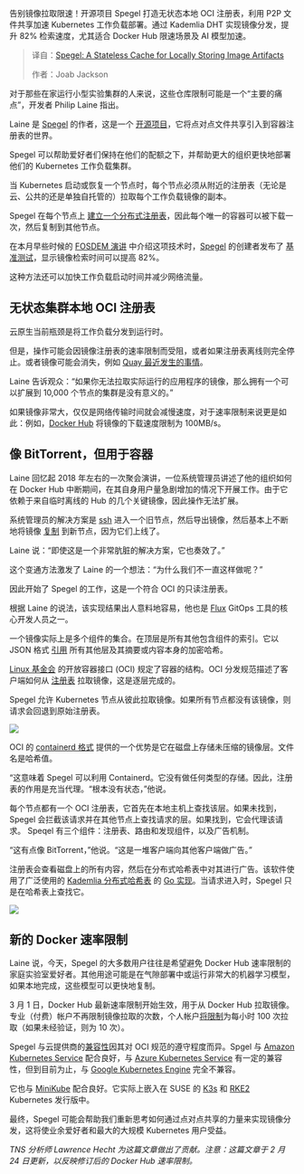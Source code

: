 
<!--
title: Spegel：用于本地存储镜像制品的无状态缓存
cover: https://cdn.thenewstack.io/media/2025/02/462544f1-spegel.jpg
summary: 告别镜像拉取限速！开源项目 Spegel 打造无状态本地 OCI 注册表，利用 P2P 文件共享加速 Kubernetes 工作负载部署。通过 Kademlia DHT 实现镜像分发，提升 82% 检索速度，尤其适合 Docker Hub 限速场景及 AI 模型加速。
-->

告别镜像拉取限速！开源项目 Spegel 打造无状态本地 OCI 注册表，利用 P2P 文件共享加速 Kubernetes 工作负载部署。通过 Kademlia DHT 实现镜像分发，提升 82% 检索速度，尤其适合 Docker Hub 限速场景及 AI 模型加速。

> 译自：[Spegel: A Stateless Cache for Locally Storing Image Artifacts](https://thenewstack.io/bypass-docker-hub-rate-limits-with-this-stateless-image-cache/)
> 
> 作者：Joab Jackson

对于那些在家运行小型实验集群的人来说，这些仓库限制可能是一个“主要的痛点”，开发者 Philip Laine 指出。

Laine 是 [Spegel](https://spegel.dev/) 的作者，这是一个 [开源项目](https://github.com/spegel-org/)，它将点对点文件共享引入到容器注册表的世界。

Spegel 可以帮助爱好者们保持在他们的配额之下，并帮助更大的组织更快地部署他们的 Kubernetes 工作负载集群。

当 Kubernetes 启动或恢复一个节点时，每个节点必须从附近的注册表（无论是云、公共的还是单独自托管的）拉取每个工作负载镜像的副本。

Spegel 在每个节点上 [建立一个分布式注册表](https://spegel.dev/docs/)，因此每个唯一的容器可以被下载一次，然后复制到其他节点。

在本月早些时候的 [FOSDEM 演讲](https://fosdem.org/2025/schedule/event/fosdem-2025-4934-cache-me-if-you-can-p2p-image-sharing-in-kubernetes-with-spegel/) 中介绍这项技术时，[Spegel](https://github.com/spegel-org/) 的创建者发布了 [基准测试](https://github.com/spegel-org/benchmark)，显示镜像检索时间可以提高 82%。

这种方法还可以加快工作负载启动时间并减少网络流量。

## 无状态集群本地 OCI 注册表

云原生当前瓶颈是将工作负载分发到运行时。

但是，操作可能会因镜像注册表的速率限制而受阻，或者如果注册表离线则完全停止。或者镜像可能会消失，例如 [Quay 最近发生的事情](https://www.redhat.com/en/blog/about-the-quay.io-outage-post-mortem)。

Laine 告诉观众：“如果你无法拉取实际运行的应用程序的镜像，那么拥有一个可以扩展到 10,000 个节点的集群是没有意义的。”

如果镜像非常大，仅仅是网络传输时间就会减慢速度，对于速率限制来说更是如此：例如，[Docker Hub](https://www.docker.com/?utm_content=inline+mention) 将镜像的下载速度限制为 100MB/s。

## 像 BitTorrent，但用于容器

Laine 回忆起 2018 年左右的一次聚会演讲，一位系统管理员讲述了他的组织如何在 Docker Hub 中断期间，在其自身用户量急剧增加的情况下开展工作。由于它依赖于来自临时离线的 Hub 的几个关键镜像，因此操作无法扩展。

系统管理员的解决方案是 [ssh](https://thenewstack.io/dr-torq-go-remote-with-ssh/) 进入一个旧节点，然后导出镜像，然后基本上不断地将镜像 [复制](https://thenewstack.io/linux-lesson-copy-files-over-your-network-with-scp/) 到新节点，因为它们上线了。

Laine 说：“即使这是一个非常肮脏的解决方案，它也奏效了。”

这个变通方法激发了 Laine 的一个想法：“为什么我们不一直这样做呢？”

因此开始了 Spegel 的工作，这是一个符合 OCI 的只读注册表。

根据 Laine 的说法，该实现结果出人意料地容易，他也是 [Flux](https://thenewstack.io/why-flux-isnt-dying-after-weaveworks/) GitOps 工具的核心开发人员之一。

一个镜像实际上是多个组件的集合。在顶层是所有其他包含组件的索引。它以 JSON 格式 [引用](https://oci.dag.dev/?image=ghcr.io%2Fspegel-org%2Fspegel%3Av0.0.30) 所有其他层及其摘要或内容本身的加密哈希。

[Linux 基金会](https://training.linuxfoundation.org/training/course-catalog/?utm_content=inline+mention) 的开放容器接口 (OCI) 规定了容器的结构。OCI 分发规范描述了客户端如何从 [注册表](https://thenewstack.io/tutorial-host-a-local-podman-image-registry/) 拉取镜像，这是逐层完成的。

Spegel 允许 Kubernetes 节点从彼此拉取镜像。如果所有节点都没有该镜像，则请求会回退到原始注册表。

![](https://cdn.thenewstack.io/media/2025/02/253f4383-spegel-diagram.gif)

OCI 的 [containerd 格式](https://thenewstack.io/dockers-quest-simplicity-evolution-containerd/) 提供的一个优势是它在磁盘上存储未压缩的镜像层。文件名是哈希值。

“这意味着 Spegel 可以利用 Containerd。它没有做任何类型的存储。因此，注册表的作用是充当代理。“根本没有状态，”他说。

每个节点都有一个 OCI 注册表，它首先在本地主机上查找该层。如果未找到，Spegel 会拦截该请求并在其他节点上查找请求的层。如果找到，它会代理该请求。
Speqel 有三个组件：注册表、路由和发现组件，以及广告机制。

“这有点像 BitTorrent，”他说。“这是一堆客户端向其他客户端做广告。”

注册表会查看磁盘上的所有内容，然后在分布式哈希表中对其进行广告。该软件使用了广泛使用的 [Kademlia 分布式哈希表](https://github.com/libp2p/specs/tree/master/kad-dht) 的 [Go 实现](https://github.com/libp2p/go-libp2p-kad-dht)。当请求进入时，Spegel 只是在哈希表上查找它。

![](https://cdn.thenewstack.io/media/2025/02/94474470-docker-hub-is-the-leading-location-to-store-artifacts.png)

## 新的 Docker 速率限制

Laine 说，今天，Spegel 的大多数用户往往是希望避免 Docker Hub 速率限制的家庭实验室爱好者。其他用途可能是在气隙部署中或运行非常大的机器学习模型，如果本地完成，这些模型可以更快地复制。

3 月 1 日，Docker Hub 最新速率限制开始生效，用于从 Docker Hub 拉取镜像。专业（付费）帐户不再限制镜像拉取的次数，个人帐户[将限制](https://www.docker.com/blog/revisiting-docker-hub-policies-prioritizing-developer-experience/)为每小时 100 次拉取（如果未经验证，则为 10 次）。

Spegel 与云提供商的[兼容性](https://spegel.dev/docs/getting-started/#compatibility)因其对 OCI 规范的遵守程度而异。Spgel 与 [Amazon Kubernetes Service](https://aws.amazon.com/?utm_content=inline+mention) 配合良好，与 [Azure Kubernetes Service](https://azure.microsoft.com/en-us/products/kubernetes-service) 有一定的兼容性，但到目前为止，与 [Google Kubernetes Engine](https://cloud.google.com/?utm_content=inline+mention) 完全不兼容。

它也与 [MiniKube](https://thenewstack.io/install-minikube-on-ubuntu-linux-for-easy-kubernetes-development/) 配合良好。它实际上嵌入在 SUSE 的 [K3s](https://thenewstack.io/ranchers-k3s-joins-cncf-sandbox-as-first-kubernetes-distribution/) 和 [RKE2](https://thenewstack.io/suse-upgrades-its-rancher-kubernetes-management-family/) Kubernetes 发行版中。

最终，Spegel 可能会帮助我们重新思考如何通过点对点共享的力量来实现镜像分发，这将使业余爱好者和最大的大规模 Kubernetes 用户受益。

*TNS 分析师 Lawrence Hecht 为这篇文章做出了贡献。注意：这篇文章于 2 月 24 日更新，以反映修订后的 Docker Hub 速率限制。*